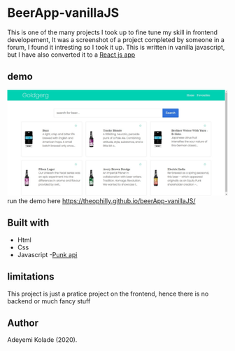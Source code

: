 # BeerApp-vanillaJS
This is one of the many projects I took up to fine tune my skill in frontend developement, It was a screenshot of a project completed by someone in a forum, I found it intresting so I took it up. This is written in vanilla javascript, but I have also converted it to a [React js app](https://github.com/theophilly/beerApp-react)

## demo
![Demo](./Goldgerg.png)
run the demo here https://theophilly.github.io/beerApp-vanillaJS/

## Built with
- Html
- Css
- Javascript
-[Punk api](https://api.punkapi.com)

## limitations
This project is just a pratice project on the frontend, hence there is no backend or much fancy stuff

## <a name="author"></a> Author

Adeyemi Kolade (2020).
